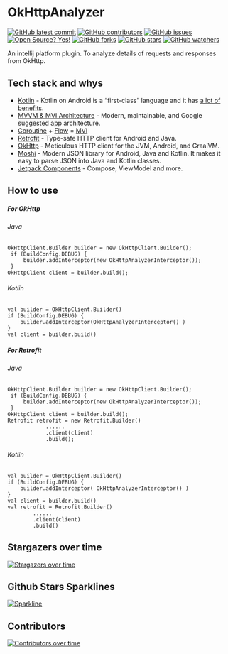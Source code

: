 # OkHttpAnalyzer

[![GitHub latest commit](https://badgen.net/github/last-commit/bytebeats/OkHttpAnalyzer)](https://github.com/bytebeats/OkHttpAnalyzer/commit/)
[![GitHub contributors](https://img.shields.io/github/contributors/bytebeats/OkHttpAnalyzer.svg)](https://github.com/bytebeats/OkHttpAnalyzer/graphs/contributors/)
[![GitHub issues](https://img.shields.io/github/issues/bytebeats/OkHttpAnalyzer.svg)](https://github.com/bytebeats/OkHttpAnalyzer/issues/)
[![Open Source? Yes!](https://badgen.net/badge/Open%20Source%20%3F/Yes%21/blue?icon=github)](https://github.com/bytebeats/OkHttpAnalyzer/)
[![GitHub forks](https://img.shields.io/github/forks/bytebeats/OkHttpAnalyzer.svg?style=social&label=Fork&maxAge=2592000)](https://github.com/bytebeats/OkHttpAnalyzer/network/)
[![GitHub stars](https://img.shields.io/github/stars/bytebeats/OkHttpAnalyzer.svg?style=social&label=Star&maxAge=2592000)](https://github.com/bytebeats/OkHttpAnalyzer/stargazers/)
[![GitHub watchers](https://img.shields.io/github/watchers/bytebeats/OkHttpAnalyzer.svg?style=social&label=Watch&maxAge=2592000)](https://github.com/bytebeats/OkHttpAnalyzer/watchers/)

An intellij platform plugin. To analyze details of requests and responses from OkHttp.

## Tech stack and whys
* [Kotlin](https://kotlinlang.org/) - Kotlin on Android is a “first-class” language and it has [a lot of benefits](https://developer.android.com/kotlin).
* [MVVM & MVI Architecture](https://developer.android.com/jetpack/guide) - Modern, maintainable, and Google suggested app architecture.
* [Coroutine](https://developer.android.com/kotlin/coroutines) + [Flow](https://developer.android.com/kotlin/flow) = [MVI](https://github.com/Kotlin-Android-Open-Source/MVI-Coroutines-Flow)
* [Retrofit](https://square.github.io/retrofit/) - Type-safe HTTP client for Android and Java.
* [OkHttp](https://square.github.io/okhttp/) - Meticulous HTTP client for the JVM, Android, and GraalVM.
* [Moshi](https://github.com/square/moshi) - Modern JSON library for Android, Java and Kotlin. It makes it easy to parse JSON into Java and Kotlin classes.
* [Jetpack Components](https://developer.android.com/jetpack) - Compose, ViewModel and more.

## How to use

##### For OkHttp
###### Java
    OkHttpClient.Builder builder = new OkHttpClient.Builder();
     if (BuildConfig.DEBUG) {
         builder.addInterceptor(new OkHttpAnalyzerInterceptor());
     }   
    OkHttpClient client = builder.build(); 

###### Kotlin
    val builder = OkHttpClient.Builder()
    if (BuildConfig.DEBUG) {
        builder.addInterceptor(OkHttpAnalyzerInterceptor() )
    }    
    val client = builder.build()

##### For Retrofit
###### Java
    OkHttpClient.Builder builder = new OkHttpClient.Builder();
     if (BuildConfig.DEBUG) {
         builder.addInterceptor(new OkHttpAnalyzerInterceptor());
     }   
    OkHttpClient client = builder.build(); 
    Retrofit retrofit = new Retrofit.Builder()
                ......
                .client(client)
                .build();


###### Kotlin
    val builder = OkHttpClient.Builder()
    if (BuildConfig.DEBUG) {
        builder.addInterceptor( OkHttpAnalyzerInterceptor() )
    }    
    val client = builder.build()
    val retrofit = Retrofit.Builder()
            ......
            .client(client)
            .build()

## Stargazers over time

[![Stargazers over time](https://starchart.cc/bytebeats/OkHttpAnalyzer.svg)](https://starchart.cc/bytebeats/OkHttpAnalyzer)

## Github Stars Sparklines

[![Sparkline](https://stars.medv.io/bytebeats/OkHttpAnalyzer.svg)](https://stars.medv.io/bytebeats/OkHttpAnalyzer)

## Contributors

[![Contributors over time](https://contributor-graph-api.apiseven.com/contributors-svg?chart=contributorOverTime&repo=bytebeats/OkHttpAnalyzer)](https://www.apiseven.com/en/contributor-graph?chart=contributorOverTime&repo=bytebeats/OkHttpAnalyzer)